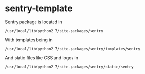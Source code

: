 # sentry-template

Sentry package is located in 

`/usr/local/lib/python2.7/site-packages/sentry`

With templates being in 

`/usr/local/lib/python2.7/site-packages/sentry/templates/sentry`

And static files like CSS and logos in 

`/usr/local/lib/python2.7/site-packages/sentry/static/sentry`
